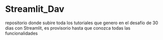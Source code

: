 # Streamlit_Dav
repositorio donde subire toda los tutoriales que genero en el desafío de 30 dias con Streamlit, es provisorio hasta que conozca todas las funcionalidades
